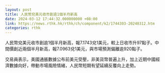 ```yaml
---
layout: post
title: 人民幣兌美元收市創逾1個半月新高
date: 2024-03-12 17:44:32.000000000 +08:00
link: https://news.rthk.hk/rthk/ch/component/k2/1744303-20240312.htm
categories: rthk
---
```


人民幣兌美元收市創逾1個半月新高，報7.1743兌1美元，較上日收市升97點子。中間價創近兩個半月新高，報7.0963兌1美元，與市場預測偏離逾920點子。

交易員表示，美國通脹數據公布前美元受壓，非美貨幣普遍上升，加上近期中國經濟數據向好，帶動市場風險情緒，人民幣短期有望延續反覆向上走勢。

